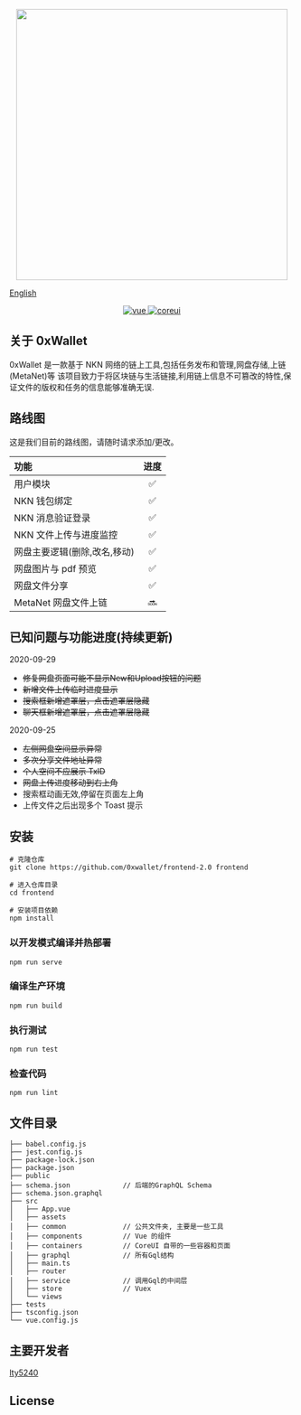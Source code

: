<p align="center">
    <img width="480" src="https://wallet.owaf.org/static/media/logo.f7b1ca5d.png"/>
</p>

<a href="https://github.com/0xwallet/frontend-2.0">English</a>

<p align="center">
  <a href="https://github.com/vuejs/vue">
    <img src="https://img.shields.io/badge/vue-2.6.11-brightgreen.svg" alt="vue">
  </a>
  <a href="https://github.com/coreui/coreui-free-vue-admin-template">
    <img src="http://img.shields.io/badge/coreui-3.0.5-brightgreen.svg" alt="coreui">
  </a>
</p>

## 关于 0xWallet

0xWallet 是一款基于 NKN 网络的链上工具,包括任务发布和管理,网盘存储,上链(MetaNet)等
该项目致力于将区块链与生活链接,利用链上信息不可篡改的特性,保证文件的版权和任务的信息能够准确无误.

## 路线图

这是我们目前的路线图，请随时请求添加/更改。

| 功能                         | 进度 |
| :--------------------------- | :--: |
| 用户模块                     |  ✅  |
| NKN 钱包绑定                 |  ✅  |
| NKN 消息验证登录             |  ✅  |
| NKN 文件上传与进度监控       |  ✅  |
| 网盘主要逻辑(删除,改名,移动) |  ✅  |
| 网盘图片与 pdf 预览          |  ✅  |
| 网盘文件分享                 |  ✅  |
| MetaNet 网盘文件上链         |  🔜  |

## 已知问题与功能进度(持续更新)

2020-09-29

- ~~修复网盘页面可能不显示New和Upload按钮的问题~~
- ~~新增文件上传临时进度显示~~
- ~~搜索框新增遮罩层，点击遮罩层隐藏~~
- ~~聊天框新增遮罩层，点击遮罩层隐藏~~

2020-09-25

-   ~~左侧网盘空间显示异常~~
-   ~~多次分享文件地址异常~~
-   ~~个人空间不应展示 TxID~~
-   ~~网盘上传进度移动到右上角~~
-   搜索框动画无效,停留在页面左上角
-   上传文件之后出现多个 Toast 提示

## 安装

```
# 克隆仓库
git clone https://github.com/0xwallet/frontend-2.0 frontend

# 进入仓库目录
cd frontend

# 安装项目依赖
npm install
```

### 以开发模式编译并热部署

```
npm run serve
```

### 编译生产环境

```
npm run build
```

### 执行测试

```
npm run test
```

### 检查代码

```
npm run lint
```

## 文件目录

```
├── babel.config.js
├── jest.config.js
├── package-lock.json
├── package.json
├── public
├── schema.json             // 后端的GraphQL Schema
├── schema.json.graphql
├── src
│   ├── App.vue
│   ├── assets
│   ├── common              // 公共文件夹, 主要是一些工具
│   ├── components          // Vue 的组件
│   ├── containers          // CoreUI 自带的一些容器和页面
│   ├── graphql             // 所有Gql结构
│   ├── main.ts
│   ├── router
│   ├── service             // 调用Gql的中间层
│   ├── store               // Vuex
│   └── views
├── tests
├── tsconfig.json
└── vue.config.js
```

## 主要开发者

[lty5240](https://github.com/lty5240)

## License
